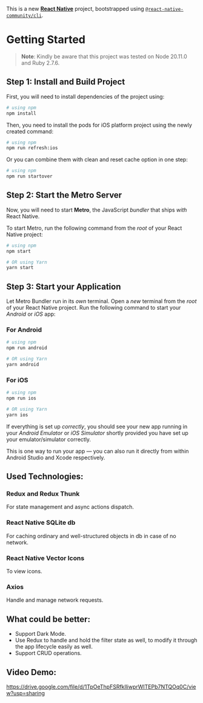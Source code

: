 This is a new [**React Native**](https://reactnative.dev) project, bootstrapped using [`@react-native-community/cli`](https://github.com/react-native-community/cli).

# Getting Started

>**Note**: Kindly be aware that this project was tested on Node 20.11.0 and Ruby 2.7.6.

## Step 1: Install and Build Project
First, you will need to install dependencies of the project using:
```bash
# using npm
npm install
```
Then, you need to install the pods for iOS platform project using the newly created command:
```bash
# using npm
npm run refresh:ios
```

Or you can combine them with clean and reset cache option in one step:
```bash
# using npm
npm run startover
```

## Step 2: Start the Metro Server

Now, you will need to start **Metro**, the JavaScript _bundler_ that ships _with_ React Native.

To start Metro, run the following command from the _root_ of your React Native project:

```bash
# using npm
npm start

# OR using Yarn
yarn start
```

## Step 3: Start your Application

Let Metro Bundler run in its _own_ terminal. Open a _new_ terminal from the _root_ of your React Native project. Run the following command to start your _Android_ or _iOS_ app:

### For Android

```bash
# using npm
npm run android

# OR using Yarn
yarn android
```

### For iOS

```bash
# using npm
npm run ios

# OR using Yarn
yarn ios
```

If everything is set up _correctly_, you should see your new app running in your _Android Emulator_ or _iOS Simulator_ shortly provided you have set up your emulator/simulator correctly.

This is one way to run your app — you can also run it directly from within Android Studio and Xcode respectively.

## Used Technologies:
### Redux and Redux Thunk
For state management and async actions dispatch.

### React Native SQLite db
For caching ordinary and well-structured objects in db in case of no network.

### React Native Vector Icons
To view icons.

### Axios
Handle and manage network requests.

## What could be better:
- Support Dark Mode.
- Use Redux to handle and hold the filter state as well, to modify it through the app lifecycle easily as well.
- Support CRUD operations.

## Video Demo:
https://drive.google.com/file/d/1TpOeThpFSRfklliwprWITEPb7NTQOq0C/view?usp=sharing
